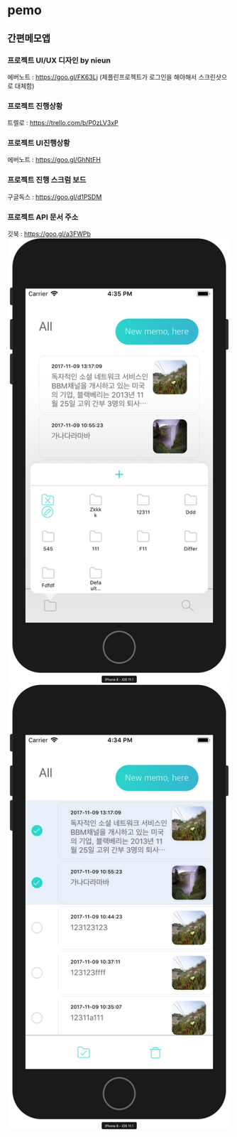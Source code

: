 # pemo
## 간편메모앱

### 프로젝트 UI/UX 디자인 by nieun
에버노트  :  https://goo.gl/FK63Lj
(제플린프로젝트가 로그인을 해야해서 스크린샷으로 대체함)

### 프로젝트 진행상황
트렐로   :   https://trello.com/b/P0zLV3xP

### 프로젝트 UI진행상황
에버노트   :   https://goo.gl/GhNtFH

### 프로젝트 진행 스크럼 보드
구글독스   :   https://goo.gl/d1PSDM

### 프로젝트 API 문서 주소
깃북   :   https://goo.gl/a3FWPb
![](1.jpg)
![](2.jpg)
